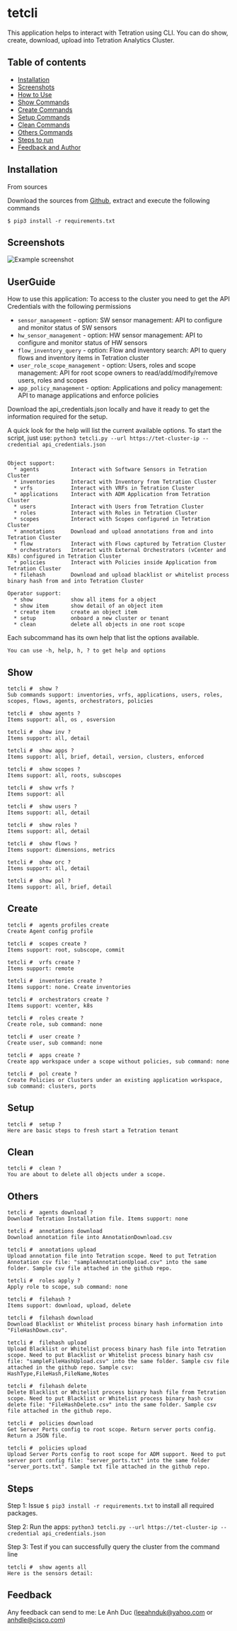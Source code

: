 # tetcli 
This application helps to interact with Tetration using CLI. You can do show, create, download, upload into Tetration Analytics Cluster.

## Table of contents
* [Installation](#Installation)
* [Screenshots](#screenshots)
* [How to Use](#UserGuide)
* [Show Commands](#Show)
* [Create Commands](#Create)
* [Setup Commands](#Setup)
* [Clean Commands](#Clean)
* [Others Commands](#Others)
* [Steps to run](#Steps)
* [Feedback and Author](#Feedback)

## Installation

From sources

Download the sources from [Github](https://github.com/leeahnduk/TetCLI.git), extract and execute the following commands

```
$ pip3 install -r requirements.txt

```

## Screenshots
![Example screenshot](https://github.com/leeahnduk/TetCLI/blob/master/tetcli.jpg)

## UserGuide
How to use this application:
To access to the cluster you need to get the API Credentials with the following permissions
* `sensor_management` - option: SW sensor management: API to configure and monitor status of SW sensors
* `hw_sensor_management` - option: HW sensor management: API to configure and monitor status of HW sensors
* `flow_inventory_query` - option: Flow and inventory search: API to query flows and inventory items in Tetration cluster
* `user_role_scope_management` - option: Users, roles and scope management: API for root scope owners to read/add/modify/remove users, roles and scopes
* `app_policy_management` - option: 
 Applications and policy management: API to manage applications and enforce policies

Download the api_credentials.json locally and have it ready to get the information required for the setup.

A quick look for the help will list the current available options.
To start the script, just use: `python3 tetcli.py --url https://tet-cluster-ip --credential api_credentials.json`
```

Object support:
  * agents          Interact with Software Sensors in Tetration Cluster
  * inventories     Interact with Inventory from Tetration Cluster
  * vrfs            Interact with VRFs in Tetration Cluster
  * applications    Interact with ADM Application from Tetration Cluster
  * users           Interact with Users from Tetration Cluster
  * roles           Interact with Roles in Tetration Cluster
  * scopes          Interact with Scopes configured in Tetration Cluster
  * annotations     Download and upload annotations from and into Tetration Cluster
  * flow            Interact with Flows captured by Tetration Cluster
  * orchestrators   Interact with External Orchestrators (vCenter and K8s) configured in Tetration Cluster
  * policies        Interact with Policies inside Application from Tetration Cluster
  * filehash        Download and upload blacklist or whitelist process binary hash from and into Tetration Cluster

Operator support:
  * show            show all items for a object 
  * show item       show detail of an object item 
  * create item     create an object item 
  * setup           onboard a new cluster or tenant
  * clean           delete all objects in one root scope

```

Each subcommand has its own help that list the options available.

```
You can use -h, help, h, ? to get help and options
```

## Show
```
tetcli #  show ?
Sub commands support: inventories, vrfs, applications, users, roles, scopes, flows, agents, orchestrators, policies

tetcli #  show agents ?
Items support: all, os , osversion

tetcli #  show inv ?
Items support: all, detail 

tetcli #  show apps ?
Items support: all, brief, detail, version, clusters, enforced

tetcli #  show scopes ?
Items support: all, roots, subscopes 

tetcli #  show vrfs ?
Items support: all 

tetcli #  show users ?
Items support: all, detail

tetcli #  show roles ?
Items support: all, detail 

tetcli #  show flows ?
Items support: dimensions, metrics 

tetcli #  show orc ?
Items support: all, detail

tetcli #  show pol ?
Items support: all, brief, detail 
```
## Create
```
tetcli #  agents profiles create 
Create Agent config profile

tetcli #  scopes create ?
Items support: root, subscope, commit 

tetcli #  vrfs create ?
Items support: remote 

tetcli #  inventories create ?
Items support: none. Create inventories

tetcli #  orchestrators create ?
Items support: vcenter, k8s

tetcli #  roles create ?
Create role, sub command: none

tetcli #  user create ?
Create user, sub command: none 

tetcli #  apps create ?
Create app workspace under a scope without policies, sub command: none  

tetcli #  pol create ?
Create Policies or Clusters under an existing application workspace, sub command: clusters, ports 
```

## Setup
```
tetcli #  setup ?
Here are basic steps to fresh start a Tetration tenant
```

## Clean
```
tetcli #  clean ?
You are about to delete all objects under a scope.
```

## Others
```
tetcli #  agents download ?
Download Tetration Installation file. Items support: none

tetcli #  annotations download
Download annotation file into AnnotationDownload.csv

tetcli #  annotations upload
Upload annotation file into Tetration scope. Need to put Tetration Annotation csv file: "sampleAnnotationUpload.csv" into the same folder. Sample csv file attached in the github repo.

tetcli #  roles apply ?
Apply role to scope, sub command: none  

tetcli #  filehash ?
Items support: download, upload, delete 

tetcli #  filehash download
Download Blacklist or Whitelist process binary hash information into "FileHashDown.csv".

tetcli #  filehash upload
Upload Blacklist or Whitelist process binary hash file into Tetration scope. Need to put Blacklist or Whitelist process binary hash csv file: "sampleFileHashUpload.csv" into the same folder. Sample csv file attached in the github repo. Sample csv: HashType,FileHash,FileName,Notes

tetcli #  filehash delete
Delete Blacklist or Whitelist process binary hash file from Tetration scope. Need to put Blacklist or Whitelist process binary hash csv delete file: "FileHashDelete.csv" into the same folder. Sample csv file attached in the github repo.

tetcli #  policies download
Get Server Ports config to root scope. Return server ports config. Return a JSON file.

tetcli #  policies upload
Upload Server Ports config to root scope for ADM support. Need to put server port config file: "server_ports.txt" into the same folder "server_ports.txt". Sample txt file attached in the github repo.
```


## Steps

Step 1: Issue `$ pip3 install -r requirements.txt` to install all required packages.

Step 2: Run the apps: `python3 tetcli.py --url https://tet-cluster-ip --credential api_credentials.json`

Step 3: Test if you can successfully query the cluster from the command line
```
tetcli #  show agents all
Here is the sensors detail: 
```

## Feedback
Any feedback can send to me: Le Anh Duc (leeahnduk@yahoo.com or anhdle@cisco.com)
